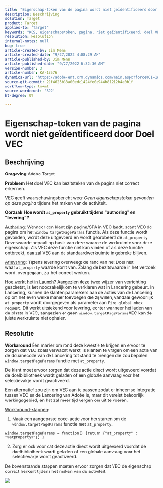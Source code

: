 ```yaml
---
title: "Eigenschap-token van de pagina wordt niet geïdentificeerd door Doel VEC"
description: Beschrijving
solution: Target
product: Target
applies-to: "Target"
keywords: "KCS, eigenschapstoken, pagina, niet geïdentificeerd, doel VEC, Adobe Target, at_property, window.targetPageParams functie"
resolution: Resolution
internal-notes: null
bug: true
article-created-by: Jim Menn
article-created-date: "9/27/2022 4:08:29 AM"
article-published-by: Jim Menn
article-published-date: "9/27/2022 6:32:36 AM"
version-number: 3
article-number: KA-15576
dynamics-url: "https://adobe-ent.crm.dynamics.com/main.aspx?forceUCI=1&pagetype=entityrecord&etn=knowledgearticle&id=32246c07-1a3e-ed11-9db1-0022480866ad"
source-git-commit: 22f4625b33a00edc1424fe0e944b81212b4a0b1f
workflow-type: tm+mt
source-wordcount: '392'
ht-degree: 0%

---
```


# Eigenschap-token van de pagina wordt niet geïdentificeerd door Doel VEC

## Beschrijving


<b>Omgeving</b>
Adobe Target

<b>Probleem</b>
Het doel VEC kan bezitsteken van de pagina niet correct erkennen.

VEC geeft waarschuwingsbericht weer *Geen eigenschapstoken gevonden op deze pagina* tijdens het maken van de activiteit.

<b>Oorzaak</b>
<b>Hoe wordt `at_property` gebruikt tijdens &quot;authoring&quot; en &quot;levering&quot;?</b>

<u>Authoring</u>: Wanneer een klant zijn pagina/SPA in VEC laadt, scant VEC de pagina om het `window.targetPageParams` functie.
Als deze functie wordt gevonden, wordt deze uitgevoerd en wordt geprobeerd de `at_property` Deze waarde bepaalt op basis van deze waarde de werkruimte voor deze eigenschap.
Als VEC deze functie niet kan vinden of als deze functie ontbreekt, dan zal VEC aan de standaardwerkruimte in gebreke blijven.

<u>Aflevering</u>: Tijdens levering overweegt de rand van het Doel niet waar `at_property` waarde komt van. Zolang de bezitswaarde in het verzoek wordt overgegaan, zal het correct werken.

<u>Hoe werkt het in Launch?</u>
Aangezien deze twee wijzen van verrichting geschetst, is het noodzakelijk om te verklaren wat in Lancering gebeurt.
In Lancering, kunnen de klanten parameters aan de acties van de Lancering op om het even welke manier toevoegen die zij willen, vandaar gewoonlijk `at_property` wordt doorgegeven als parameter aan `Fire global mbox request`.
Dit werkt uitstekend voor levering, echter wanneer het laden van de plaats in VEC, aangezien er geen `window.targetPageParams`VEC kan de juiste werkruimte niet ophalen.


## Resolutie


<b>Workaround</b>
Één manier om rond deze kwestie te krijgen en ervoor te zorgen dat VEC zoals verwacht werkt, is klanten te vragen om een actie van de douanecode van de Lancering tot stand te brengen die zou bepalen `window.targetPageParams` functie met `at_property`.

De klant moet ervoor zorgen dat deze actie direct wordt uitgevoerd voordat de doelbibliotheek wordt geladen of een globale aanvraag voor het selectievakje wordt geactiveerd.

Een alternatief zou zijn om VEC aan te passen zodat er inheemse integratie tussen VEC en de Lancering van Adobe is, maar dit vereist behoorlijk werkingsgebied, en het zal meer tijd vergen om uit te voeren.

<u>Workaround-stappen</u>:

1. Maak een aangepaste code-actie voor het starten om de `window.targetPageParams` functie met `at_property`.


```
window.targetPageParams = function() {return {"at_property" : "%atproperty%"}; }
```


2. Zorg er ook voor dat deze actie direct wordt uitgevoerd voordat de doelbibliotheek wordt geladen of een globale aanvraag voor het selectievakje wordt geactiveerd.

De bovenstaande stappen moeten ervoor zorgen dat VEC de eigenschap correct herkent tijdens het maken van de activiteit.

![](http://omniture.custhelp.com/ci/inlineImage/get/3018176/a5a902ecd7ac849bb5bf0fa7e22e14e7)
